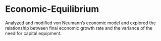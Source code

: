 # Economic-Equilibrium
Analyzed and modified von Neumann’s economic model and explored the relationship between final economic growth rate and the variance of the need for capital equipment. 
